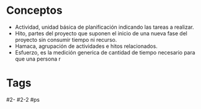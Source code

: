 # Conceptos
- Actividad, unidad básica de planificación indicando las tareas a realizar.
- Hito, partes del proyecto que suponen el inicio de una nueva fase del proyecto sin consumir tiempo ni recurso.
- Hamaca, agrupación de actividades e hitos relacionados.
- Esfuerzo, es la medición generica de cantidad de tiempo necesario para que una persona r
# Tags
#2- 
#2-2 
#ps 